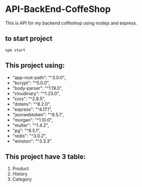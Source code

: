 # API-BackEnd-CoffeShop

This is API for my backend coffeshop using nodejs and express.

## **to start project**
```
npm start
```

## This project using:
* "app-root-path": "^3.0.0",
* "bcrypt": "^5.0.0",
* "body-parser": "^1.19.0",
* "cloudinary": "^1.23.0",
* "cors": "^2.8.5",
* "dotenv": "^8.2.0",
* "express": "^4.17.1",
* "jsonwebtoken": "^8.5.1",
* "morgan": "^1.10.0",
* "multer": "^1.4.2",
* "pg": "^8.5.1",
* "redis": "^3.0.2",
* "winston": "^3.3.3"


## This project have 3 table:
1. Product
2. History
3. Category
